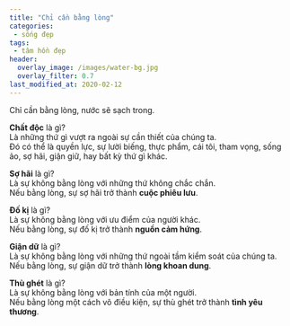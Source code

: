 ```yaml
---
title: "Chỉ cần bằng lòng"
categories:
 - sống đẹp
tags:
 - tâm hồn đẹp
header:
  overlay_image: /images/water-bg.jpg
  overlay_filter: 0.7
last_modified_at: 2020-02-12
---
```


Chỉ cần bằng lòng, nước sẽ sạch trong.


**Chất độc** là gì?  
Là những thứ gì vượt ra ngoài sự cần thiết của chúng ta.  
Đó có thể là quyền lực, sự lười biếng, thực phẩm, cái tôi, tham vọng, sống ảo, sợ hãi, giận giữ, hay bất kỳ thứ gì khác.

**Sợ hãi** là gì?  
Là sự không bằng lòng với những thứ không chắc chắn.  
Nếu bằng lòng, sự sợ hãi trở thành **cuộc phiêu lưu**.

**Đố kị** là gì?  
Là sự không bằng lòng với ưu điểm của người khác.  
Nếu bằng lòng, sự đố kị trở thành **nguồn cảm hứng**.

**Giận dữ** là gì?  
Là sự không bằng lòng với những thứ ngoài tầm kiểm soát của chúng ta.  
Nếu bằng lòng, sự giận dữ trở thành **lòng khoan dung**.

**Thù ghét** là gì?  
Là sự không bằng lòng với bản tính của một người.  
Nếu bằng lòng một cách vô điều kiện, sự thù ghét trở thành **tình yêu thương**.
